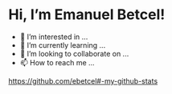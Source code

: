 # Hi, I’m Emanuel Betcel!
- 👀 I’m interested in ...
- 🌱 I’m currently learning ...
- 💞️ I’m looking to collaborate on ...
- 📫 How to reach me ...

https://github.com/ebetcel#-my-github-stats
<!---
eBetcel/eBetcel is a ✨ special ✨ repository because its `README.md` (this file) appears on your GitHub profile.
You can click the Preview link to take a look at your changes.
--->
